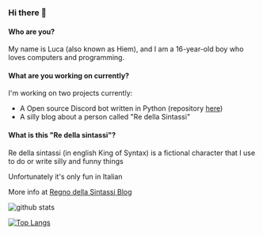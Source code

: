 ### Hi there 👋

#### Who are you?

My name is Luca (also known as Hiem), and I am a 16-year-old boy who loves computers and programming.

#### What are you working on currently?

I'm working on two projects currently:
- A Open source Discord bot written in Python (repository [here](https://github.com/nientedidecente/NDD-Bot))
- A silly blog about a person called "Re della Sintassi"

#### What is this "Re della sintassi"?

Re della sintassi (in english King of Syntax) is a fictional character that I use to do or write silly and funny things

Unfortunately it's only fun in Italian

More info at [Regno della Sintassi Blog](https://regnodellasintassi.surge.sh/about)

![github stats](https://github-readme-stats.vercel.app/api?username=HiemSword&show_icons=true)

[![Top Langs](https://github-readme-stats.vercel.app/api/top-langs/?username=HiemSword&langs_count=8&hide=javascript&layout=compact)](https://github.com/anuraghazra/github-readme-stats)
